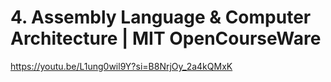 # 4. Assembly Language & Computer Architecture | MIT OpenCourseWare

https://youtu.be/L1ung0wil9Y?si=B8NrjOy_2a4kQMxK
